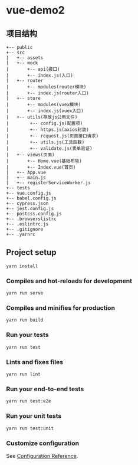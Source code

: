 # vue-demo2

## 项目结构
```
+-- public
+-- src
|   +-- assets
|   +-- mock
|       +-- api(接口)
|       +-- index.js(入口)
|   +-- router
|       +-- modules(router模块)
|       +-- index.js(router入口)
|   +-- store
|       +-- modules(vuex模块)
|       +-- index.js(vuex入口)
|   +-- utils(存放js公用文件)
|        +-- config.js(配置项)
|        +-- https.js(axios封装)
|        +-- request.js(页面接口请求)
|        +-- utils.js(工具函数)
|        +-- validate.js(表单验证)
|   +-- views(页面)
|       +-- Home.vue(基础布局)
|       +-- Index.vue(首页)
|   +-- App.vue
|   +-- main.js
|   +-- registerServiceWorker.js
+-- tests
+-- vue.config.js
+-- babel.config.js
+-- cypress.json
+-- jest.config.js
+-- postcss.config.js
+-- .browserslistrc
+-- .eslintrc.js
+-- .gitignore
+-- .yarnrc
```

## Project setup
```
yarn install
```

### Compiles and hot-reloads for development
```
yarn run serve
```

### Compiles and minifies for production
```
yarn run build
```

### Run your tests
```
yarn run test
```

### Lints and fixes files
```
yarn run lint
```

### Run your end-to-end tests
```
yarn run test:e2e
```

### Run your unit tests
```
yarn run test:unit
```

### Customize configuration
See [Configuration Reference](https://cli.vuejs.org/config/).
